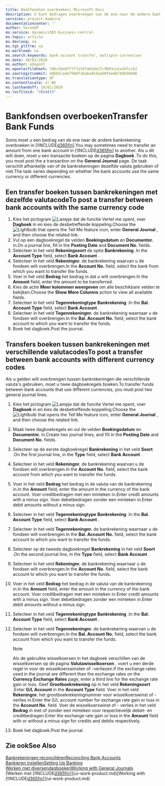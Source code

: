```yaml
---
title: Bankfondsen overboeken| Microsoft Docs
description: U kunt bedragen overbrengen van de ene naar de andere bankrekening, inclusief andere valuta's, door de transactie in het dagboek te boeken.
services: project-madeira
documentationcenter: ''
author: SorenGP
ms.service: dynamics365-business-central
ms.topic: article
ms.devlang: na
ms.tgt_pltfrm: na
ms.workload: na
ms.search.keywords: bank account transfer, multiple currencies
ms.date: 10/01/2020
ms.author: edupont
ms.openlocfilehash: 746c5be8f77f7afd7a65de17c9893ce1a16fccb2
ms.sourcegitcommit: ddbb5cede750df1baba4b3eab8fbed6744b5b9d6
ms.translationtype: HT
ms.contentlocale: nl-BE
ms.lasthandoff: 10/01/2020
ms.locfileid: "3924415"
---
```

# <a name="transfer-bank-funds"></a><span data-ttu-id="11727-103">Bankfondsen overboeken</span><span class="sxs-lookup"><span data-stu-id="11727-103">Transfer Bank Funds</span></span>
<span data-ttu-id="11727-104">Soms moet u een bedrag van de ene naar de andere bankrekening overboeken in [!INCLUDE[d365fin](includes/d365fin_md.md)].</span><span class="sxs-lookup"><span data-stu-id="11727-104">You may sometimes need to transfer an amount from one bank account in [!INCLUDE[d365fin](includes/d365fin_md.md)] to another.</span></span> <span data-ttu-id="11727-105">Als u dit wilt doen, moet u een transactie boeken op de pagina **Dagboek** .</span><span class="sxs-lookup"><span data-stu-id="11727-105">To do this, you must post the a transaction on the **General Journal** page.</span></span> <span data-ttu-id="11727-106">De taak verschilt afhankelijk van of de bankrekeningen dezelfde valuta gebruiken of niet.</span><span class="sxs-lookup"><span data-stu-id="11727-106">The task varies depending on whether the bank accounts use the same currency or different currencies.</span></span>

## <a name="to-post-a-transfer-between-bank-accounts-with-the-same-currency-code"></a><span data-ttu-id="11727-107">Een transfer boeken tussen bankrekeningen met dezelfde valutacode</span><span class="sxs-lookup"><span data-stu-id="11727-107">To post a transfer between bank accounts with the same currency code</span></span>
1. <span data-ttu-id="11727-108">Kies het pictogram ![Lampje dat de functie Vertel me opent](media/ui-search/search_small.png "Vertel me wat u wilt doen"), voer **Dagboek** in en kies de desbetreffende koppeling.</span><span class="sxs-lookup"><span data-stu-id="11727-108">Choose the ![Lightbulb that opens the Tell Me feature](media/ui-search/search_small.png "Tell me what you want to do") icon, enter **General Journal** , and then choose the related link.</span></span>
2. <span data-ttu-id="11727-109">Vul op een dagboekregel de velden **Boekingsdatum** en **Documentnr.** in.</span><span class="sxs-lookup"><span data-stu-id="11727-109">On a journal line, fill in the **Posting Date** and **Document No.** fields.</span></span>
3. <span data-ttu-id="11727-110">Selecteer in het veld **Rekeningsoort** de optie **Bankrekening** .</span><span class="sxs-lookup"><span data-stu-id="11727-110">In the **Account Type** field, select **Bank Account** .</span></span>
4. <span data-ttu-id="11727-111">Selecteer in het veld **Rekeningnr.** de bankrekening waarvan u de fondsen wilt overbrengen.</span><span class="sxs-lookup"><span data-stu-id="11727-111">In the **Account No.** field, select the bank from which you want to transfer the funds.</span></span>
5. <span data-ttu-id="11727-112">Voer in het veld **Bedrag** het bedrag in dat u wilt overbrengen.</span><span class="sxs-lookup"><span data-stu-id="11727-112">In the **Amount** field, enter the amount to be transferred.</span></span>
6. <span data-ttu-id="11727-113">Kies de actie **Meer kolommen weergeven** om alle beschikbare velden te bekijken.</span><span class="sxs-lookup"><span data-stu-id="11727-113">Choose the **Show More Columns** action to view all available fields.</span></span>
7. <span data-ttu-id="11727-114">Selecteer in het veld **Tegenrekeningtype** **Bankrekening** .</span><span class="sxs-lookup"><span data-stu-id="11727-114">In the **Bal. Account Type** field, select **Bank Account** .</span></span>
8. <span data-ttu-id="11727-115">Selecteer in het veld **Tegenrekeningnr.** de bankrekening waarnaar u de fondsen wilt overbrengen.</span><span class="sxs-lookup"><span data-stu-id="11727-115">In the **Bal. Account No.** field, select the bank account to which you want to transfer the funds.</span></span>
9. <span data-ttu-id="11727-116">Boek het dagboek.</span><span class="sxs-lookup"><span data-stu-id="11727-116">Post the journal.</span></span>

## <a name="to-post-a-transfer-between-bank-accounts-with-different-currency-codes"></a><span data-ttu-id="11727-117">Transfers boeken tussen bankrekeningen met verschillende valutacodes</span><span class="sxs-lookup"><span data-stu-id="11727-117">To post a transfer between bank accounts with different currency codes</span></span>
<span data-ttu-id="11727-118">Als u gelden wilt overbrengen tussen bankrekeningen die verschillende valuta's gebruiken, moet u twee dagboekregels boeken.</span><span class="sxs-lookup"><span data-stu-id="11727-118">To transfer funds between bank accounts that use different currencies, you must post two general journal lines.</span></span>

1. <span data-ttu-id="11727-119">Kies het pictogram ![Lampje dat de functie Vertel me opent](media/ui-search/search_small.png "Vertel me wat u wilt doen"), voer **Dagboek** in en kies de desbetreffende koppeling.</span><span class="sxs-lookup"><span data-stu-id="11727-119">Choose the ![Lightbulb that opens the Tell Me feature](media/ui-search/search_small.png "Tell me what you want to do") icon, enter **General Journal** , and then choose the related link.</span></span>
2. <span data-ttu-id="11727-120">Maak twee dagboekregels en vul de velden **Boekingsdatum** en **Documentnr.** in.</span><span class="sxs-lookup"><span data-stu-id="11727-120">Create two journal lines, and fill in the **Posting Date** and **Document No.** fields.</span></span>
3. <span data-ttu-id="11727-121">Selecteer op de eerste dagboekregel **Bankrekening** in het veld **Soort** .</span><span class="sxs-lookup"><span data-stu-id="11727-121">On the first journal line, in the **Type** field, select **Bank Account** .</span></span>
4. <span data-ttu-id="11727-122">Selecteer in het veld **Rekeningnr.** de bankrekening waarvan u de fondsen wilt overbrengen.</span><span class="sxs-lookup"><span data-stu-id="11727-122">In the **Account No.** field, select the bank account from which you want to transfer the funds.</span></span>
5. <span data-ttu-id="11727-123">Voer in het veld **Bedrag** het bedrag in de valuta van de bankrekening in.</span><span class="sxs-lookup"><span data-stu-id="11727-123">In the **Amount** field, enter the amount in the currency of the bank account.</span></span> <span data-ttu-id="11727-124">Voer creditbedragen met een minteken in.</span><span class="sxs-lookup"><span data-stu-id="11727-124">Enter credit amounts with a minus sign.</span></span> <span data-ttu-id="11727-125">Voer debetbedragen zonder een minteken in.</span><span class="sxs-lookup"><span data-stu-id="11727-125">Enter debit amounts without a minus sign.</span></span>
6. <span data-ttu-id="11727-126">Selecteer in het veld **Tegenrekeningtype** **Bankrekening** .</span><span class="sxs-lookup"><span data-stu-id="11727-126">In the **Bal. Account Type** field, select **Bank Account** .</span></span>
7. <span data-ttu-id="11727-127">Selecteer in het veld **Tegenrekeningnr.** de bankrekening waarnaar u de fondsen wilt overbrengen.</span><span class="sxs-lookup"><span data-stu-id="11727-127">In the **Bal. Account No.** field, select the bank account to which you want to transfer the funds.</span></span>
8. <span data-ttu-id="11727-128">Selecteer op de tweede dagboekregel **Bankrekening** in het veld **Soort** .</span><span class="sxs-lookup"><span data-stu-id="11727-128">On the second journal line, in the **Type** field, select **Bank Account** .</span></span>
9. <span data-ttu-id="11727-129">Selecteer in het veld **Rekeningnr.** de bankrekening waarnaar u de fondsen wilt overbrengen.</span><span class="sxs-lookup"><span data-stu-id="11727-129">In the **Account No.** field, select the bank account to which you want to transfer the funds.</span></span>
10. <span data-ttu-id="11727-130">Voer in het veld **Bedrag** het bedrag in de valuta van de bankrekening in.</span><span class="sxs-lookup"><span data-stu-id="11727-130">In the **Amount** field, enter the amount in the currency of the bank account.</span></span> <span data-ttu-id="11727-131">Voer creditbedragen met een minteken in.</span><span class="sxs-lookup"><span data-stu-id="11727-131">Enter credit amounts with a minus sign.</span></span> <span data-ttu-id="11727-132">Voer debetbedragen zonder een minteken in.</span><span class="sxs-lookup"><span data-stu-id="11727-132">Enter debit amounts without a minus sign.</span></span>
11. <span data-ttu-id="11727-133">Selecteer in het veld **Tegenrekeningtype** **Bankrekening** .</span><span class="sxs-lookup"><span data-stu-id="11727-133">In the **Bal. Account Type** field, select **Bank Account** .</span></span>  
12. <span data-ttu-id="11727-134">Selecteer in het veld **Tegenrekeningnr.** de bankrekening waarvan u de fondsen wilt overbrengen.</span><span class="sxs-lookup"><span data-stu-id="11727-134">In the **Bal. Account No.** field, select the bank account from which you want to transfer the funds.</span></span>

    > [!NOTE]  
    > <span data-ttu-id="11727-135">Als de gebruikte wisselkoersen in het dagboek verschillen van de wisselkoersen op de pagina **Valutawisselkoersen** , voert u een derde regel in voor de wisselkoerswinsten of -verliezen.</span><span class="sxs-lookup"><span data-stu-id="11727-135">If the exchange rates used in the journal are different than the exchange rates on the **Currency Exchange Rates** page, enter a third line for the exchange rate gain or loss.</span></span> <span data-ttu-id="11727-136">Geef **Grootboekrekening** op in het veld **Rekeningsoort** .</span><span class="sxs-lookup"><span data-stu-id="11727-136">Enter **G/L Account** in the **Account Type** field.</span></span> <span data-ttu-id="11727-137">Voer in het veld **Rekeningnr.** het grootboekrekeningnummer voor wisselkoerswinst of -verlies in.</span><span class="sxs-lookup"><span data-stu-id="11727-137">Enter the G/L account number for exchange rate gain or loss in the **Account No.** field.</span></span> <span data-ttu-id="11727-138">Voer de wisselkoerswinst of - verlies in het veld **Bedrag** in met of zonder een minteken voor respectievelijk debet- en creditbedragen.</span><span class="sxs-lookup"><span data-stu-id="11727-138">Enter the exchange rate gain or loss in the **Amount** field with or without a minus sign for credits and debits respectively.</span></span>
13. <span data-ttu-id="11727-139">Boek het dagboek.</span><span class="sxs-lookup"><span data-stu-id="11727-139">Post the journal.</span></span>

## <a name="see-also"></a><span data-ttu-id="11727-140">Zie ook</span><span class="sxs-lookup"><span data-stu-id="11727-140">See Also</span></span>
[<span data-ttu-id="11727-141">Bankrekeningen reconciliëren</span><span class="sxs-lookup"><span data-stu-id="11727-141">Reconciling Bank Accounts</span></span>](bank-manage-bank-accounts.md)  
[<span data-ttu-id="11727-142">Bankieren instellen</span><span class="sxs-lookup"><span data-stu-id="11727-142">Setting Up Banking</span></span>](bank-setup-banking.md)  
[<span data-ttu-id="11727-143">Werken met diversendagboeken</span><span class="sxs-lookup"><span data-stu-id="11727-143">Working with General Journals</span></span>](ui-work-general-journals.md)  
<span data-ttu-id="11727-144">[Werken met [!INCLUDE[d365fin](includes/d365fin_md.md)]](ui-work-product.md)</span><span class="sxs-lookup"><span data-stu-id="11727-144">[Working with [!INCLUDE[d365fin](includes/d365fin_md.md)]](ui-work-product.md)</span></span>
